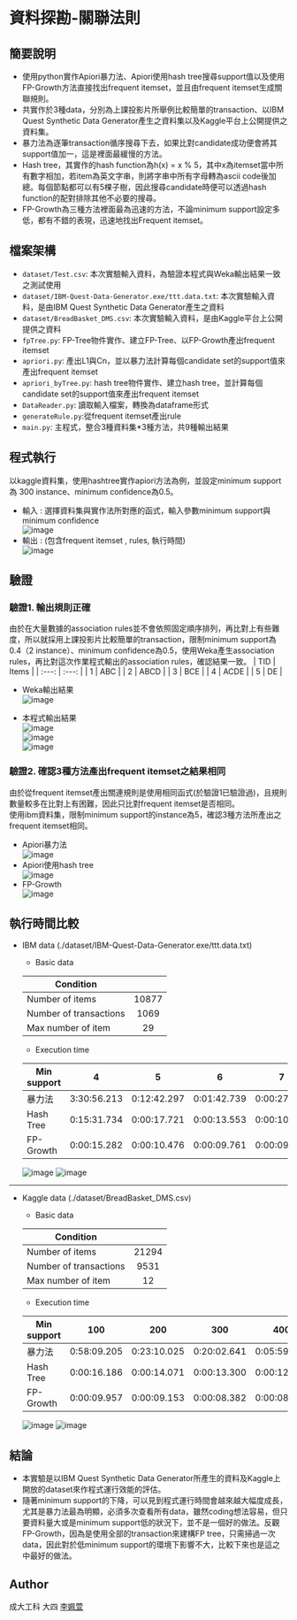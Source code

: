 # 資料探勘-關聯法則

## 簡要說明
- 使用python實作Apiori暴力法、Apiori使用hash tree搜尋support值以及使用FP-Growth方法直接找出frequent itemset，並且由frequent itemset生成關聯規則。
- 共實作於3種data，分別為上課投影片所舉例比較簡單的transaction、以IBM Quest Synthetic Data Generator產生之資料集以及Kaggle平台上公開提供之資料集。
- 暴力法為逐筆transaction循序搜尋下去，如果比對candidate成功便會將其support值加一，這是裡面最緩慢的方法。
- Hash tree，其實作的hash function為h(x) = x % 5，其中x為itemset當中所有數字相加，若item為英文字串，則將字串中所有字母轉為ascii code後加總。每個節點都可以有5棵子樹，因此搜尋candidate時便可以透過hash function的配對排除其他不必要的搜尋。
- FP-Growth為三種方法裡面最為迅速的方法，不論minimum support設定多低，都有不錯的表現，迅速地找出Frequent itemset。

## 檔案架構
- `dataset/Test.csv`: 本次實驗輸入資料，為驗證本程式與Weka輸出結果一致之測試使用
- `dataset/IBM-Quest-Data-Generator.exe/ttt.data.txt`: 本次實驗輸入資料，是由IBM Quest Synthetic Data Generator產生之資料
- `dataset/BreadBasket_DMS.csv`: 本次實驗輸入資料，是由Kaggle平台上公開提供之資料
- `fpTree.py`: FP-Tree物件實作、建立FP-Tree、以FP-Growth產出frequent itemset
- `apriori.py`: 產出L1與Cn，並以暴力法計算每個candidate set的support值來產出frequent itemset
- `apriori_byTree.py`: hash tree物件實作、建立hash tree，並計算每個candidate set的support值來產出frequent itemset
- `DataReader.py`: 讀取輸入檔案，轉換為dataframe形式
- `generateRule.py`:從frequent itemset產出rule
- `main.py`: 主程式，整合3種資料集*3種方法，共9種輸出結果

## 程式執行
以kaggle資料集，使用hashtree實作apiori方法為例，並設定minimum support為 300 instance、minimum confidence為0.5。  
- 輸入 : 選擇資料集與實作法所對應的函式，輸入參數minimum support與minimum confidence  
![image](https://github.com/alia0801/DM-Association-Analysis/blob/master/img/run_input.jpg)  
- 輸出 :  (包含frequent itemset , rules, 執行時間)  
![image](https://github.com/alia0801/DM-Association-Analysis/blob/master/img/run_output.jpg)  

## 驗證
### 驗證1. 輸出規則正確
由於在大量數據的association rules並不會依照固定順序排列，再比對上有些難度，所以就採用上課投影片比較簡單的transaction，限制minimum support為0.4（2 instance）、minimum confidence為0.5，使用Weka產生association rules，再比對這次作業程式輸出的association rules，確認結果一致。
  |  TID  | Items |
  | :---: | :---: |
  |   1   |  ABC  |
  |   2   |  ABCD |
  |   3   |  BCE  |
  |   4   |  ACDE |
  |   5   |  DE   |

- Weka輸出結果  
![image](https://github.com/alia0801/DM-Association-Analysis/blob/master/img/weka.jpg)  

- 本程式輸出結果  
![image](https://github.com/alia0801/DM-Association-Analysis/blob/master/img/test_output1.jpg)  
![image](https://github.com/alia0801/DM-Association-Analysis/blob/master/img/test_output2.jpg)  
![image](https://github.com/alia0801/DM-Association-Analysis/blob/master/img/test_output3.jpg)  

### 驗證2. 確認3種方法產出frequent itemset之結果相同
由於從frequent itemset產出關連規則是使用相同函式(於驗證1已驗證過)，且規則數量較多在比對上有困難，因此只比對frequent itemset是否相同。  
使用ibm資料集，限制minimum support的instance為5，確認3種方法所產出之frequent itemset相同。
- Apiori暴力法  
![image](https://github.com/alia0801/DM-Association-Analysis/blob/master/img/ibm_freq_brute.jpg)  
- Apiori使用hash tree  
![image](https://github.com/alia0801/DM-Association-Analysis/blob/master/img/ibm_freq_hash.jpg)  
- FP-Growth  
![image](https://github.com/alia0801/DM-Association-Analysis/blob/master/img/ibm_freq_fp.jpg)  


## 執行時間比較

 - IBM data (./dataset/IBM-Quest-Data-Generator.exe/ttt.data.txt)
   - Basic data  
   
    | Condition                                  |       |
    | ---                                        | :---: |
    | Number of items                            | 10877 |
    | Number of transactions                     |  1069 |
    | Max number of item                         |   29  |


   - Execution time

    | Min support |       4       |       5       |       6       |       7       |
    | ---         | ---           | ---           | ---           | ---           |
    |    暴力法   |  3:30:56.213  |  0:12:42.297  |  0:01:42.739  |  0:00:27.749  |
    |  Hash Tree  |  0:15:31.734  |  0:00:17.721  |  0:00:13.553  |  0:00:10.750  |
    |  FP-Growth  |  0:00:15.282  |  0:00:10.476  |  0:00:09.761  |  0:00:09.355  |

    ![image](https://github.com/alia0801/DM-Association-Analysis/blob/master/img/ibm_compare1.jpg)
    ![image](https://github.com/alia0801/DM-Association-Analysis/blob/master/img/ibm_compare2.jpg)  
    
  ---
 - Kaggle data (./dataset/BreadBasket_DMS.csv)
 
   - Basic data  
   
    | Condition                                  |       |
    | ---                                        | :---: |
    | Number of items                            | 21294 |
    | Number of transactions                     |  9531 |
    | Max number of item                         |   12  |

   - Execution time
  
    | Min support |      100      |      200      |      300      |      400      |      500      |
    | ---         | ---           | ---           | ---           | ---           | ---           |
    |    暴力法    |  0:58:09.205  |  0:23:10.025  |  0:20:02.641  |  0:05:59.406  |  0:05:58.123  |
    |  Hash Tree  |  0:00:16.186  |  0:00:14.071  |  0:00:13.300  |  0:00:12.744  |  0:00:12.256  |
    |  FP-Growth  |  0:00:09.957  |  0:00:09.153  |  0:00:08.382  |  0:00:08.135  |  0:00:07.797  |
    
    ![image](https://github.com/alia0801/DM-Association-Analysis/blob/master/img/kaggle_compare1.jpg)
    ![image](https://github.com/alia0801/DM-Association-Analysis/blob/master/img/kaggle_compare2.jpg)  

## 結論
- 本實驗是以IBM Quest Synthetic Data Generator所產生的資料及Kaggle上開放的dataset來作程式運行效能的評估。  
- 隨著minimum support的下降，可以見到程式運行時間會越來越大幅度成長，尤其是暴力法最為明顯，必須多次查看所有data，雖然coding想法容易，但只要資料量大或是minimum support低的狀況下，並不是一個好的做法。反觀FP-Growth，因為是使用全部的transaction來建構FP tree，只需掃過一次data，因此對於低minimum support的環境下影響不大，比較下來也是這之中最好的做法。  

## Author
成大工科 大四 [李姵萱](https://github.com/alia0801)  